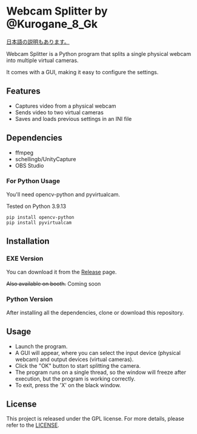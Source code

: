 # Webcam Splitter by @Kurogane_8_Gk

[日本語の説明もあります。](https://github.com/kuroganegames/WebcamSplitter/blob/main/README_JP.md)

Webcam Splitter is a Python program that splits a single physical webcam into multiple virtual cameras.

It comes with a GUI, making it easy to configure the settings.

## Features

- Captures video from a physical webcam
- Sends video to two virtual cameras
- Saves and loads previous settings in an INI file

## Dependencies
- ffmpeg
- schellingb/UnityCapture
- OBS Studio

### For Python Usage

You'll need opencv-python and pyvirtualcam.

Tested on Python 3.9.13

```
pip install opencv-python
pip install pyvirtualcam
```

## Installation
### EXE Version

You can download it from the [Release](https://github.com/kuroganegames/WebcamSplitter/releases) page.

~~Also available on booth.~~ Coming soon

### Python Version

After installing all the dependencies, clone or download this repository.

## Usage
- Launch the program.
- A GUI will appear, where you can select the input device (physical webcam) and output devices (virtual cameras).
- Click the "OK" button to start splitting the camera.
- The program runs on a single thread, so the window will freeze after execution, but the program is working correctly.
- To exit, press the 'X' on the black window.

## License
This project is released under the GPL license. For more details, please refer to the [LICENSE](https://github.com/kuroganegames/WebcamSplitter/blob/main/LICENSE).
